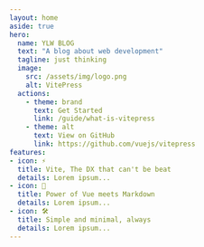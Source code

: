 ```yaml
---
layout: home
aside: true
hero:
  name: YLW BLOG
  text: "A blog about web development"
  tagline: just thinking
  image:
    src: /assets/img/logo.png
    alt: VitePress
  actions:
    - theme: brand
      text: Get Started
      link: /guide/what-is-vitepress
    - theme: alt
      text: View on GitHub
      link: https://github.com/vuejs/vitepress
features:
- icon: ⚡️
  title: Vite, The DX that can't be beat
  details: Lorem ipsum...
- icon: 🖖
  title: Power of Vue meets Markdown
  details: Lorem ipsum...
- icon: 🛠️
  title: Simple and minimal, always
  details: Lorem ipsum...
---
```


<script setup>
  import {ref} from "vue"
  const msg = ref('Hello World!')
</script>
